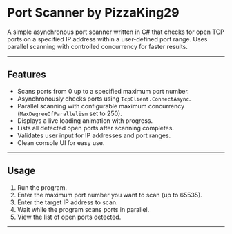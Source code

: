 # Port Scanner by PizzaKing29

A simple asynchronous port scanner written in C# that checks for open TCP ports on a specified IP address within a user-defined port range. Uses parallel scanning with controlled concurrency for faster results.

---

## Features

- Scans ports from 0 up to a specified maximum port number.
- Asynchronously checks ports using `TcpClient.ConnectAsync`.
- Parallel scanning with configurable maximum concurrency (`MaxDegreeOfParallelism` set to 250).
- Displays a live loading animation with progress.
- Lists all detected open ports after scanning completes.
- Validates user input for IP addresses and port ranges.
- Clean console UI for easy use.

---

## Usage

1. Run the program.
2. Enter the maximum port number you want to scan (up to 65535).
3. Enter the target IP address to scan.
4. Wait while the program scans ports in parallel.
5. View the list of open ports detected.

---